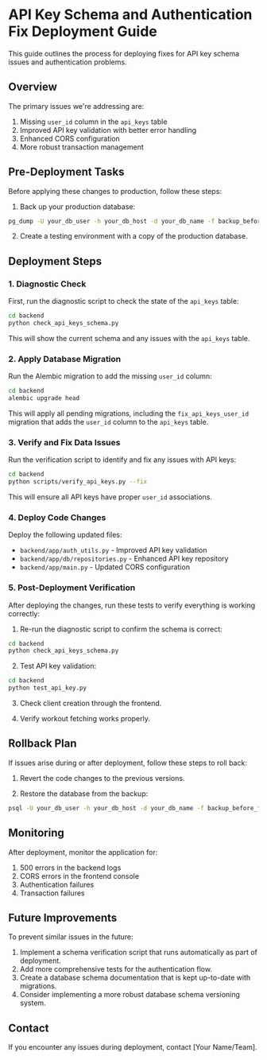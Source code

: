 # API Key Schema and Authentication Fix Deployment Guide

This guide outlines the process for deploying fixes for API key schema issues and authentication problems.

## Overview

The primary issues we're addressing are:

1. Missing `user_id` column in the `api_keys` table
2. Improved API key validation with better error handling
3. Enhanced CORS configuration
4. More robust transaction management

## Pre-Deployment Tasks

Before applying these changes to production, follow these steps:

1. Back up your production database:

```bash
pg_dump -U your_db_user -h your_db_host -d your_db_name -f backup_before_fix.sql
```

2. Create a testing environment with a copy of the production database.

## Deployment Steps

### 1. Diagnostic Check

First, run the diagnostic script to check the state of the `api_keys` table:

```bash
cd backend
python check_api_keys_schema.py
```

This will show the current schema and any issues with the `api_keys` table.

### 2. Apply Database Migration

Run the Alembic migration to add the missing `user_id` column:

```bash
cd backend
alembic upgrade head
```

This will apply all pending migrations, including the `fix_api_keys_user_id` migration that adds the `user_id` column to the `api_keys` table.

### 3. Verify and Fix Data Issues

Run the verification script to identify and fix any issues with API keys:

```bash
cd backend
python scripts/verify_api_keys.py --fix
```

This will ensure all API keys have proper `user_id` associations.

### 4. Deploy Code Changes

Deploy the following updated files:

- `backend/app/auth_utils.py` - Improved API key validation
- `backend/app/db/repositories.py` - Enhanced API key repository
- `backend/app/main.py` - Updated CORS configuration

### 5. Post-Deployment Verification

After deploying the changes, run these tests to verify everything is working correctly:

1. Re-run the diagnostic script to confirm the schema is correct:

```bash
cd backend
python check_api_keys_schema.py
```

2. Test API key validation:

```bash
cd backend
python test_api_key.py
```

3. Check client creation through the frontend.

4. Verify workout fetching works properly.

## Rollback Plan

If issues arise during or after deployment, follow these steps to roll back:

1. Revert the code changes to the previous versions.

2. Restore the database from the backup:

```bash
psql -U your_db_user -h your_db_host -d your_db_name -f backup_before_fix.sql
```

## Monitoring

After deployment, monitor the application for:

1. 500 errors in the backend logs
2. CORS errors in the frontend console
3. Authentication failures
4. Transaction failures

## Future Improvements

To prevent similar issues in the future:

1. Implement a schema verification script that runs automatically as part of deployment.
2. Add more comprehensive tests for the authentication flow.
3. Create a database schema documentation that is kept up-to-date with migrations.
4. Consider implementing a more robust database schema versioning system.

## Contact

If you encounter any issues during deployment, contact [Your Name/Team]. 